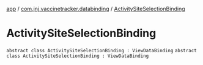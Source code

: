 [app](../../index.md) / [com.jnj.vaccinetracker.databinding](../index.md) / [ActivitySiteSelectionBinding](./index.md)

# ActivitySiteSelectionBinding

`abstract class ActivitySiteSelectionBinding : ViewDataBinding`
`abstract class ActivitySiteSelectionBinding : ViewDataBinding`